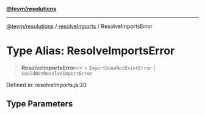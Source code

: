 [**@tevm/resolutions**](../../README.md)

***

[@tevm/resolutions](../../modules.md) / [resolveImports](../README.md) / ResolveImportsError

# Type Alias: ResolveImportsError

> **ResolveImportsError**\<\> = `ImportDoesNotExistError` \| `CouldNotResolveImportError`

Defined in: resolveImports.js:20

## Type Parameters
